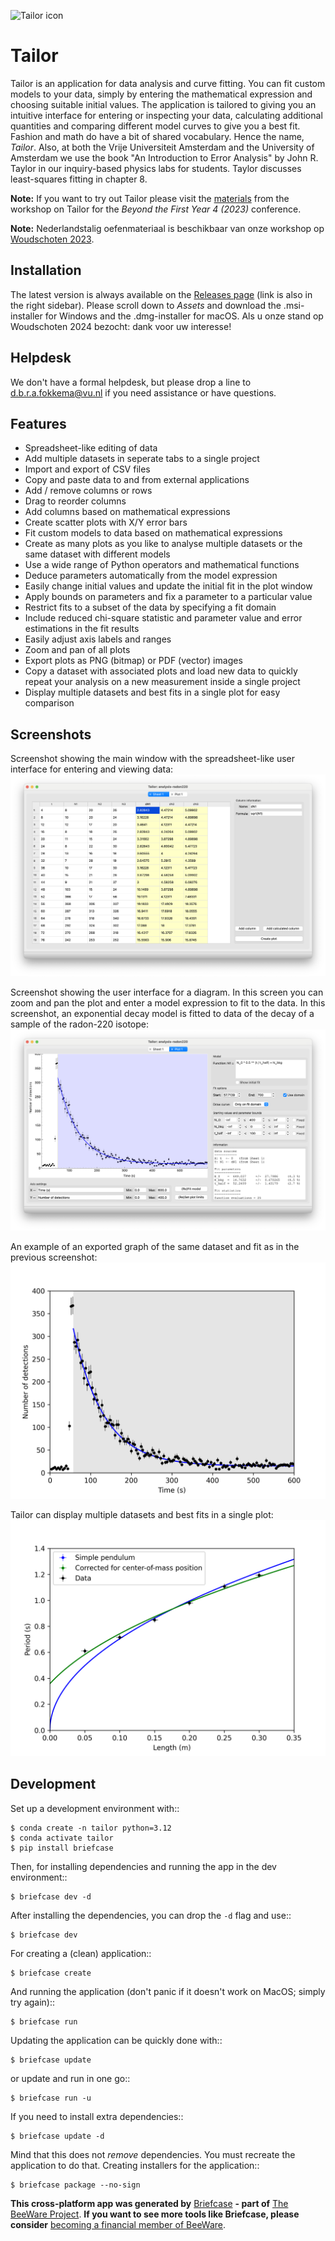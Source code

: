  ![Tailor icon](tailorx128.png)

# Tailor

Tailor is an application for data analysis and curve fitting. You can fit custom models to your data, simply by entering the mathematical expression and choosing suitable initial values. The application is tailored to giving you an intuitive interface for entering or inspecting your data, calculating additional quantities and comparing different model curves to give you a best fit. Fashion and math do have a bit of shared vocabulary. Hence the name, *Tailor*. Also, at both the Vrije Universiteit Amsterdam and the University of Amsterdam we use the book "An Introduction to Error Analysis" by John R. Taylor in our inquiry-based physics labs for students. Taylor discusses least-squares fitting in chapter 8.

**Note:** If you want to try out Tailor please visit the [materials](<https://davidfokkema.github.io/BFY4-workshop/>) from the 
workshop on Tailor for the *Beyond the First Year 4 (2023)* conference.

**Note:** Nederlandstalig oefenmateriaal is beschikbaar van onze workshop op [Woudschoten 2023](<https://davidfokkema.github.io/WND2023-workshop/>).

## Installation

The latest version is always available on the [Releases page](<https://github.com/davidfokkema/tailor/releases/latest>) (link is also in the right sidebar). Please scroll down to *Assets* and download the .msi-installer for Windows and the .dmg-installer for macOS. Als u onze stand op Woudschoten 2024 bezocht: dank voor uw interesse!

## Helpdesk

We don't have a formal helpdesk, but please drop a line to d.b.r.a.fokkema@vu.nl if you need assistance or have questions.

## Features

* Spreadsheet-like editing of data
* Add multiple datasets in seperate tabs to a single project
* Import and export of CSV files
* Copy and paste data to and from external applications
* Add / remove columns or rows
* Drag to reorder columns
* Add columns based on mathematical expressions
* Create scatter plots with X/Y error bars
* Fit custom models to data based on mathematical expressions
* Create as many plots as you like to analyse multiple datasets or the same dataset with different models
* Use a wide range of Python operators and mathematical functions
* Deduce parameters automatically from the model expression
* Easily change initial values and update the initial fit in the plot window
* Apply bounds on parameters and fix a parameter to a particular value
* Restrict fits to a subset of the data by specifying a fit domain
* Include reduced chi-square statistic and parameter value and error estimations in the fit results
* Easily adjust axis labels and ranges
* Zoom and pan of all plots
* Export plots as PNG (bitmap) or PDF (vector) images
* Copy a dataset with associated plots and load new data to quickly repeat your analysis on a new measurement inside a single project
* Display multiple datasets and best fits in a single plot for easy comparison

## Screenshots

Screenshot showing the main window with the spreadsheet-like user interface for entering and viewing data:
![screenshot showing the table user interface](docs/images/screenshot-ui-table.png)

Screenshot showing the user interface for a diagram. In this screen you can zoom and pan the plot and enter a model expression to fit to the data. In this screenshot, an exponential decay model is fitted to data of the decay of a sample of the radon-220 isotope:
![screenshot showing the plot user interface](docs/images/screenshot-ui-plot.png)

An example of an exported graph of the same dataset and fit as in the previous screenshot:
![exported graph of a decaying radon-220 sample](docs/images/exponential-fit-radon220.png)

Tailor can display multiple datasets and best fits in a single plot:
![exported graph showing multiple datasets and best fits of a simple pendulum](docs/images/simple-pendulum-multiplot.png)

## Development

Set up a development environment with::

    $ conda create -n tailor python=3.12
    $ conda activate tailor
    $ pip install briefcase

Then, for installing dependencies and running the app in the dev environment::

    $ briefcase dev -d

After installing the dependencies, you can drop the `-d` flag and use::

    $ briefcase dev

For creating a (clean) application::

    $ briefcase create

And running the application (don't panic if it doesn't work on MacOS; simply try again)::

    $ briefcase run

Updating the application can be quickly done with::

    $ briefcase update

or update and run in one go::

    $ briefcase run -u

If you need to install extra dependencies::

    $ briefcase update -d

Mind that this does not *remove* dependencies. You must recreate the application to do that. Creating installers for the application::

    $ briefcase package --no-sign

**This cross-platform app was generated by** [Briefcase][Briefcase] **- part of**
[The BeeWare Project][The BeeWare Project]. **If you want to see more tools like Briefcase, please
consider** [becoming a financial member of BeeWare][becoming a financial member of BeeWare].

[Briefcase]: https://github.com/beeware/briefcase
[The BeeWare Project]: https://beeware.org/
[becoming a financial member of BeeWare]: https://beeware.org/contributing/membership
